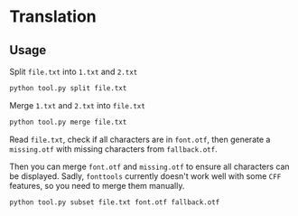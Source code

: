 # Translation

## Usage

Split `file.txt` into `1.txt` and `2.txt`

```bash
python tool.py split file.txt
```

Merge `1.txt` and `2.txt` into `file.txt`

```bash
python tool.py merge file.txt
```

Read `file.txt`, check if all characters are in `font.otf`, then generate a `missing.otf` with missing characters from `fallback.otf`.

Then you can merge `font.otf` and `missing.otf` to ensure all characters can be displayed. Sadly, `fonttools` currently doesn't work well with some `CFF` features, so you need to merge them manually.

```bash
python tool.py subset file.txt font.otf fallback.otf
```
